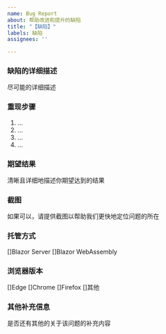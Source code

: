 ```yaml
---
name: Bug Report
about: 帮助改进和提升的缺陷
title: "【缺陷】"
labels: 缺陷
assignees: ''

---
```


### 缺陷的详细描述
尽可能的详细描述

### 重现步骤
1. ...
2. ...
3. ...
4. ...

### 期望结果
清晰且详细地描述你期望达到的结果

### 截图
如果可以，请提供截图以帮助我们更快地定位问题的所在

### 托管方式
[]Blazor Server
[]Blazor WebAssembly

### 浏览器版本
[]Edge
[]Chrome
[]Firefox
[]其他

### 其他补充信息
是否还有其他的关于该问题的补充内容
